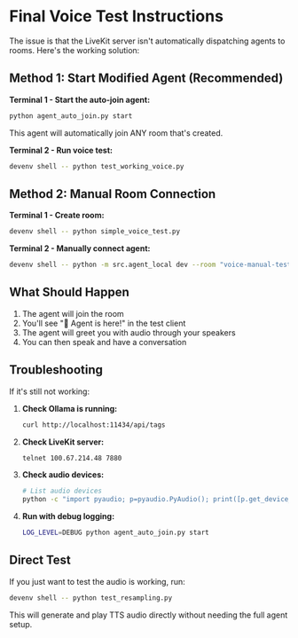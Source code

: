 # Final Voice Test Instructions

The issue is that the LiveKit server isn't automatically dispatching agents to rooms. Here's the working solution:

## Method 1: Start Modified Agent (Recommended)

**Terminal 1 - Start the auto-join agent:**
```bash
python agent_auto_join.py start
```

This agent will automatically join ANY room that's created.

**Terminal 2 - Run voice test:**
```bash
devenv shell -- python test_working_voice.py
```

## Method 2: Manual Room Connection

**Terminal 1 - Create room:**
```bash
devenv shell -- python simple_voice_test.py
```

**Terminal 2 - Manually connect agent:**
```bash
devenv shell -- python -m src.agent_local dev --room "voice-manual-test"
```

## What Should Happen

1. The agent will join the room
2. You'll see "🤖 Agent is here!" in the test client
3. The agent will greet you with audio through your speakers
4. You can then speak and have a conversation

## Troubleshooting

If it's still not working:

1. **Check Ollama is running:**
   ```bash
   curl http://localhost:11434/api/tags
   ```

2. **Check LiveKit server:**
   ```bash
   telnet 100.67.214.48 7880
   ```

3. **Check audio devices:**
   ```bash
   # List audio devices
   python -c "import pyaudio; p=pyaudio.PyAudio(); print([p.get_device_info_by_index(i)['name'] for i in range(p.get_device_count())])"
   ```

4. **Run with debug logging:**
   ```bash
   LOG_LEVEL=DEBUG python agent_auto_join.py start
   ```

## Direct Test

If you just want to test the audio is working, run:
```bash
devenv shell -- python test_resampling.py
```

This will generate and play TTS audio directly without needing the full agent setup.